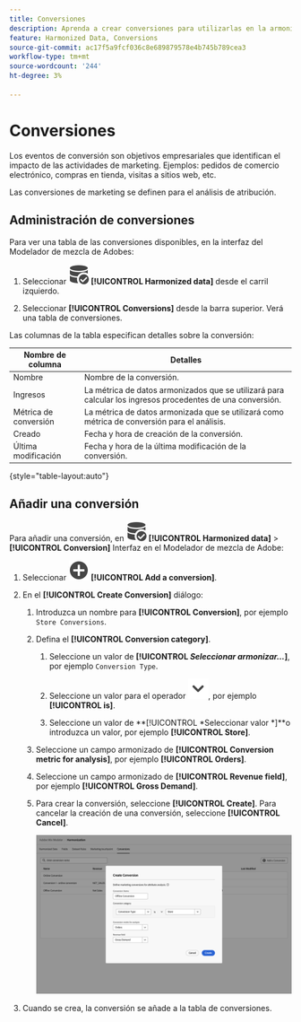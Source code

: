 ```yaml
---
title: Conversiones
description: Aprenda a crear conversiones para utilizarlas en la armonización de los datos en el Modelador de mezcla de Adobe.
feature: Harmonized Data, Conversions
source-git-commit: ac17f5a9fcf036c8e689879578e4b745b789cea3
workflow-type: tm+mt
source-wordcount: '244'
ht-degree: 3%

---
```



# Conversiones

Los eventos de conversión son objetivos empresariales que identifican el impacto de las actividades de marketing. Ejemplos: pedidos de comercio electrónico, compras en tienda, visitas a sitios web, etc.

Las conversiones de marketing se definen para el análisis de atribución.

## Administración de conversiones

Para ver una tabla de las conversiones disponibles, en la interfaz del Modelador de mezcla de Adobes:

1. Seleccionar ![DataSearch](../assets/icons/DataCheck.svg) **[!UICONTROL Harmonized data]** desde el carril izquierdo.

1. Seleccionar **[!UICONTROL Conversions]** desde la barra superior. Verá una tabla de conversiones.

Las columnas de la tabla especifican detalles sobre la conversión:

| Nombre de columna | Detalles |
| --- | ---|
| Nombre | Nombre de la conversión. |
| Ingresos | La métrica de datos armonizados que se utilizará para calcular los ingresos procedentes de una conversión. |
| Métrica de conversión | La métrica de datos armonizada que se utilizará como métrica de conversión para el análisis. |
| Creado | Fecha y hora de creación de la conversión. |
| Última modificación | Fecha y hora de la última modificación de la conversión. |

{style="table-layout:auto"}

## Añadir una conversión

Para añadir una conversión, en ![DataSearch](../assets/icons/DataCheck.svg) **[!UICONTROL Harmonized data]** > **[!UICONTROL Conversion]** Interfaz en el Modelador de mezcla de Adobe:

1. Seleccionar ![Añadir](../assets/icons/AddCircle.svg) **[!UICONTROL Add a conversion]**.

1. En el **[!UICONTROL Create Conversion]** diálogo:

   1. Introduzca un nombre para **[!UICONTROL Conversion]**, por ejemplo `Store Conversions`.

   1. Defina el **[!UICONTROL Conversion category]**.

      1. Seleccione un valor de **[!UICONTROL *Seleccionar armonizar...*]**, por ejemplo `Conversion Type`.

      1. Seleccione un valor para el operador ![cheurón](../assets/icons/ChevronDown.svg), por ejemplo **[!UICONTROL is]**.

      1. Seleccione un valor de **[!UICONTROL *Seleccionar valor *]**o introduzca un valor, por ejemplo **[!UICONTROL Store]**.

   1. Seleccione un campo armonizado de **[!UICONTROL Conversion metric for analysis]**, por ejemplo **[!UICONTROL Orders]**.

   1. Seleccione un campo armonizado de **[!UICONTROL Revenue field]**, por ejemplo **[!UICONTROL Gross Demand]**.

   1. Para crear la conversión, seleccione **[!UICONTROL Create]**. Para cancelar la creación de una conversión, seleccione **[!UICONTROL Cancel]**.

      ![Texto alternativo](../assets/create-conversion.png)

1. Cuando se crea, la conversión se añade a la tabla de conversiones.
